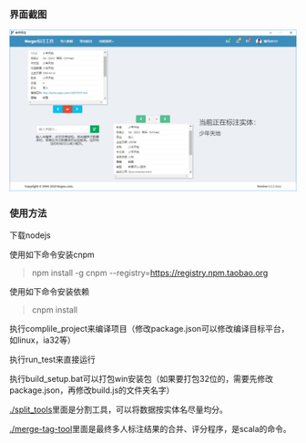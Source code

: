 ### 界面截图

![screen shot](https://github.com/aicodex/Knowledge-Fusion-Tagging-tools/blob/master/screen_shots/screen.png?raw=true)

### 使用方法

下载nodejs

使用如下命令安装cnpm

> npm install -g cnpm --registry=https://registry.npm.taobao.org

使用如下命令安装依赖

> cnpm install

执行complile_project来编译项目（修改package.json可以修改编译目标平台，如linux，ia32等）

执行run_test来直接运行

执行build_setup.bat可以打包win安装包（如果要打包32位的，需要先修改package.json，再修改build.js的文件夹名字）

[./split_tools](https://github.com/aicodex/Knowledge-Fusion-Tagging-tools/tree/master/split-tools)里面是分割工具，可以将数据按实体名尽量均分。

[./merge-tag-tool](https://github.com/aicodex/Knowledge-Fusion-Tagging-tools/tree/master/merge-tag-tool)里面是最终多人标注结果的合并、评分程序，是scala的命令。
